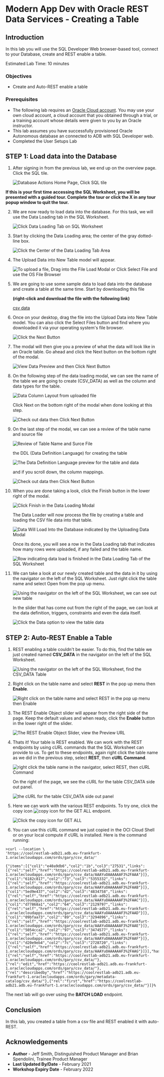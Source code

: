 # Modern App Dev with Oracle REST Data Services - Creating a Table

## Introduction

In this lab you will use the SQL Developer Web browser-based tool, connect to your Database, create and REST enable a table.

Estimated Lab Time: 10 minutes

### Objectives

- Create and Auto-REST enable a table

### Prerequisites

- The following lab requires an <a href="https://www.oracle.com/cloud/free/" target="\_blank">Oracle Cloud account</a>. You may use your own cloud account, a cloud account that you obtained through a trial, or a training account whose details were given to you by an Oracle instructor.
- This lab assumes you have successfully provisioned Oracle Autonomous database an connected to ADB with SQL Developer web.
- Completed the User Setups Lab

## **STEP 1**: Load data into the Database

1. After signing in from the previous lab, we end up on the overview page. Click the SQL tile.

    ![Database Actions Home Page, Click SQL tile](./images/sdw-15.png)

**If this is your first time accessing the SQL Worksheet, you will be presented with a guided tour. Complete the tour or click the X in any tour popup window to quit the tour.**

2. We are now ready to load data into the database. For this task, we will use the Data Loading tab in the SQL Worksheet.

    ![Click Data Loading Tab on SQL Worksheet](./images/sdw-16.png)

3. Start by clicking the Data Loading area; the center of the gray dotted-line box.

    ![Click the Center of the Data Loading Tab Area](./images/sdw-17.png)

4. The Upload Data into New Table model will appear.

    ![To upload a file, Drag into the File Load Modal or Click Select File and use the OS File Browser](./images/sdw-18.png)

5. We are going to use some sample data to load data into the database and create a table at the same time. Start by downloading this file

    **(right-click and download the file with the following link)**

    [csv data](https://dummy_data.csv)

6. Once on your desktop, drag the file into the Upload Data into New Table model. You can also click the Select Files button and find where you downloaded it via your operating system's file browser.

    ![Click the Next Button](./images/sdw-19.png)

7. The modal will then give you a preview of what the data will look like in an Oracle table. Go ahead and click the Next button on the bottom right of the modal.

    ![View Data Preview and then Click Next Button](./images/sdw-20.png)

8. On the following step of the data loading modal, we can see the name of the table we are going to create (CSV_DATA) as well as the column and data types for the table.

    ![Data Column Layout from uploaded file](./images/sdw-21.png)

    Click Next on the bottom right of the modal when done looking at this step.

    ![Check out data then Click Next Button](./images/sdw-22.png)

9. On the last step of the modal, we can see a review of the table name and source file

    ![Review of Table Name and Surce File](./images/sdw-23.png)

    the DDL (Data Definition Language) for creating the table

    ![The Data Definition Language preview for the table and data](./images/sdw-24.png)

    and if you scroll down, the column mappings.

    ![Check out data then Click Next Button](./images/sdw-25.png)

10. When you are done taking a look, click the Finish button in the lower right of the modal.

    ![Click Finish in the Data Loading Modal](./images/sdw-27.png)

    The Data Loader will now process the file by creating a table and loading the CSV file data into that table. 

    ![Data Will Load Into the Database indicated by the Uploading Data Modal](./images/sdw-28.png)

    Once its done, you will see a row in the Data Loading tab that indicates how many rows were uploaded, if any failed and the table name.

    ![Row indicating data load is finished in the Data Loading Tab of the SQL Worksheet](./images/sdw-29.png)

11. We can take a look at our newly created table and the data in it by using the navigator on the left of the SQL Worksheet. Just right click the table name and select Open from the pop up menu.

    ![Using the navigator on the left of the SQL Worksheet, we can see out new table](./images/sdw-30.png)

    In the slider that has come out from the right of the page, we can look at the data definition, triggers, constraints and even the data itself.

    ![Click the Data option to view the table data](./images/sdw-31.png)

## **STEP 2:** Auto-REST Enable a Table

1. REST enabling a table couldn't be easier. To do this, find the table we just created named **CSV_DATA** in the navigator on the left of the SQL Worksheet.

    ![Using the navigator on the left of the SQL Worksheet, find the CSV_DATA Table](./images/sdw-32.png)

2. Right click on the table name and select **REST** in the pop up menu then **Enable**.

    ![Right click on the table name and select REST in the pop up menu then Enable](./images/sdw-33.png)

3. The REST Enable Object slider will appear from the right side of the page. Keep the default values and when ready, click the **Enable** button in the lower right of the slider.

    ![The REST Enable Object Slider, view the Preview URL](./images/sdw-34.png)

4. Thats it! Your table is REST enabled. We can work with the REST endpoints by using cURL commands that the SQL Worksheet can provide to us. To get to these endpoints, again right click the table name as we did in the previous step, select **REST**, then **cURL Command**.

    ![right click the table name in the navigator, select REST, then cURL Command](./images/sdw-37.png)

    On the right of the page, we see the cURL for the table CSV_DATA side out panel.

    ![the cURL for the table CSV_DATA side out panel](./images/sdw-38.png)

5. Here we can work with the various REST endpoints. To try one, click the copy icon ![copy icon](./images/copy-copy.png) for the GET ALL endpoint.

    ![Click the copy icon for GET ALL](./images/sdw-39.png)

6. You can use this cURL command we just copied in the OCI Cloud Shell or on your local compute if cURL is installed. Here is the command running:

```
>curl --location \
'https://coolrestlab-adb21.adb.eu-frankfurt-1.oraclecloudapps.com/ords/gary/csv_data/'

{"items":[{"col1":"e40a9db6","col2":"1b","col3":"27531","links":[{"rel":"self","href":"https://coolrestlab-adb21.adb.eu-frankfurt-1.oraclecloudapps.com/ords/gary/csv_data/AAAYuOAAAAAAF3%2FAAA"}]},{"col1":"6182c817","col2":"73","col3":"5355332","links":[{"rel":"self","href":"https://coolrestlab-adb21.adb.eu-frankfurt-1.oraclecloudapps.com/ords/gary/csv_data/AAAYuOAAAAAAF3%2FAAB"}]},{"col1":"5ed9e437","col2":"d2","col3":"4834758","links":[{"rel":"self","href":"https://coolrestlab-adb21.adb.eu-frankfurt-1.oraclecloudapps.com/ords/gary/csv_data/AAAYuOAAAAAAF3%2FAAC"}]},{"col1":"d77868a1","col2":"64","col3":"2129797","links":[{"rel":"self","href":"https://coolrestlab-adb21.adb.eu-frankfurt-1.oraclecloudapps.com/ords/gary/csv_data/AAAYuOAAAAAAF3%2FAAD"}]},{"col1":"09bfaa73","col2":"89","col3":"3294896","links":[{"rel":"self","href":"https://coolrestlab-adb21.adb.eu-frankfurt-1.oraclecloudapps.com/ords/gary/csv_data/AAAYuOAAAAAAF3%2FAAE"}]},{"col1":"5054cca2","col2":"97","col3":"3474577","links":[{"rel":"self","href":"https://coolrestlab-adb21.adb.eu-frankfurt-1.oraclecloudapps.com/ords/gary/csv_data/AAAYuOAAAAAAF3%2FAAF"}]},{"col1":"d20e9eb4","col2":"7c","col3":"2728720","links":[{"rel":"self","href":"https://coolrestlab-adb21.adb.eu-frankfurt-1.oraclecloudapps.com/ords/gary/csv_data/AAAYuOAAAAAAF3%2FAAG"}]}],"hasMore":false,"limit":25,"offset":0,"count":7,"links":[{"rel":"self","href":"https://coolrestlab-adb21.adb.eu-frankfurt-1.oraclecloudapps.com/ords/gary/csv_data/"},{"rel":"edit","href":"https://coolrestlab-adb21.adb.eu-frankfurt-1.oraclecloudapps.com/ords/gary/csv_data/"},{"rel":"describedby","href":"https://coolrestlab-adb21.adb.eu-frankfurt-1.oraclecloudapps.com/ords/gary/metadata-catalog/csv_data/"},{"rel":"first","href":"https://coolrestlab-adb21.adb.eu-frankfurt-1.oraclecloudapps.com/ords/gary/csv_data/"}]}% 
```

The next lab will go over using the **BATCH LOAD** endpoint.


## Conclusion

In this lab, you created a table from a csv file and REST enabled it with auto-REST.

## Acknowledgements

- **Author** - Jeff Smith, Distinguished Product Manager and Brian Spendolini, Trainee Product Manager
- **Last Updated By/Date** - February 2021
- **Workshop Expiry Date** - February 2022
